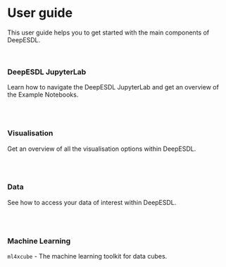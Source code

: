 # User guide

This user guide helps you to get started with the main components of
DeepESDL.

<br>

<div style="display: flex; flex-wrap: wrap; gap: 2rem; justify-content: left;">

  <a href="./jupyterlab/" style="text-decoration: none; color: inherit;">
    <div class="card">
      <h3>
        DeepESDL JupyterLab
      </h3>
      <p>
        Learn how to navigate the DeepESDL JupyterLab and get an overview of the Example Notebooks.
      </p>
    </div>
  </a>

  <a href="./visualisation/" style="text-decoration: none; color: inherit;">
    <div class="card"> 
      <h3>
        Visualisation
      </h3>
      <p>
        Get an overview of all the visualisation options within DeepESDL.
      </p>
    </div>
  </a>

  <a href="./datacubes/" style="text-decoration: none; color: inherit;">
    <div class="card"> 
      <h3>
        Data
      </h3>
      <p>
        See how to access your data of interest within DeepESDL.
      </p>
    </div>
  </a>

  <a href="../ml-toolkit/" style="text-decoration: none; color: inherit;">
    <div class="card"> 
      <h3>
        Machine Learning
      </h3>
      <p>
        <code>ml4xcube</code> - The machine learning toolkit for data cubes.
      </p>
    </div>
  </a>

</div>

<br>

